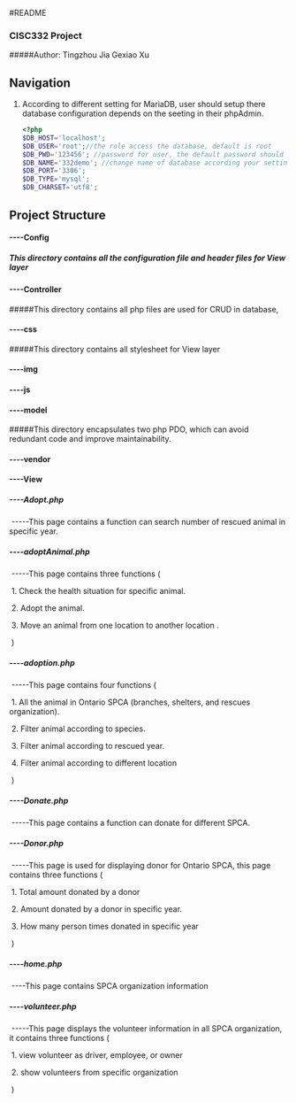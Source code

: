 #README

### CISC332 Project

#####Author:  Tingzhou Jia     Gexiao Xu



## Navigation

1. According to different setting for MariaDB, user should setup there database configuration depends on the seeting in their phpAdmin. 

   ```php
   <?php
   $DB_HOST='localhost';
   $DB_USER='root';//the role access the database, default is root
   $DB_PWD='123456'; //password for user, the default password should be null here
   $DB_NAME='332demo'; //change name of database according your setting
   $DB_PORT='3306';
   $DB_TYPE='mysql';
   $DB_CHARSET='utf8';
   
   ```

   

## Project Structure

####	----Config

##### This directory contains all the configuration file and header files for View layer

####	----Controller

#####This directory contains all  php files are used for CRUD in database, 

####	----css

#####This directory contains all stylesheet for View layer 

####	----img

####	----js

####	----model

#####This directory encapsulates two php PDO, which can avoid redundant code and improve maintainability.

####	----vendor	

####  ----View

#####				----Adopt.php 

​			-----This page contains a function can search number of  rescued animal  in specific year.

#####				----adoptAnimal.php

​			-----This page contains three functions ( 

​				1. Check the health situation for specific animal.

​				2. Adopt the animal.

​				3. Move an animal from one location to another location . 			

​			)

#####				----adoption.php

​			-----This page contains four functions (

​				1. All the animal in Ontario SPCA (branches, shelters, and rescues organization).

​				2. Filter animal according to species.

​				3. Filter animal according to rescued year.

​				4. Filter animal according to different location

​	)

#####				----Donate.php

​			-----This page contains a function can donate for different SPCA.

#####				----Donor.php

​			-----This page is used for displaying donor for Ontario SPCA, this page contains three functions (

​				  1. Total amount donated by a donor

​				  2. Amount donated by a donor in specific year.

​				 3. How many person times donated in specific year

​		)

#####				----home.php

​			----This page contains SPCA organization information

#####				----volunteer.php

​			-----This page displays the volunteer information in all SPCA organization, it contains three functions 				 (

​					1. view volunteer as driver, employee, or owner

​					2. show volunteers from specific organization 	

​					)

​		